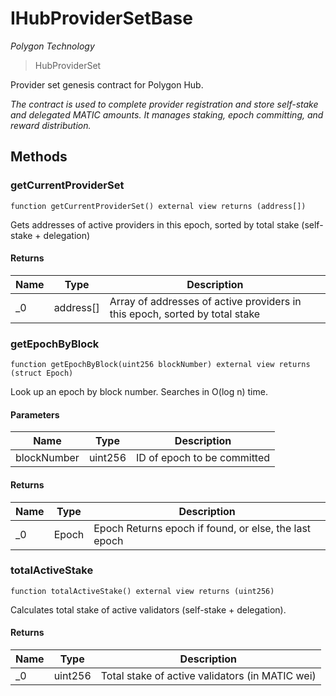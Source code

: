 # IHubProviderSetBase

*Polygon Technology*

> HubProviderSet

Provider set genesis contract for Polygon Hub.

*The contract is used to complete provider registration and store self-stake and delegated MATIC amounts. It manages staking, epoch committing, and reward distribution.*

## Methods

### getCurrentProviderSet

```solidity
function getCurrentProviderSet() external view returns (address[])
```

Gets addresses of active providers in this epoch, sorted by total stake (self-stake + delegation)




#### Returns

| Name | Type | Description |
|---|---|---|
| _0 | address[] | Array of addresses of active providers in this epoch, sorted by total stake |

### getEpochByBlock

```solidity
function getEpochByBlock(uint256 blockNumber) external view returns (struct Epoch)
```

Look up an epoch by block number. Searches in O(log n) time.



#### Parameters

| Name | Type | Description |
|---|---|---|
| blockNumber | uint256 | ID of epoch to be committed |

#### Returns

| Name | Type | Description |
|---|---|---|
| _0 | Epoch | Epoch Returns epoch if found, or else, the last epoch |

### totalActiveStake

```solidity
function totalActiveStake() external view returns (uint256)
```

Calculates total stake of active validators (self-stake + delegation).




#### Returns

| Name | Type | Description |
|---|---|---|
| _0 | uint256 | Total stake of active validators (in MATIC wei) |





